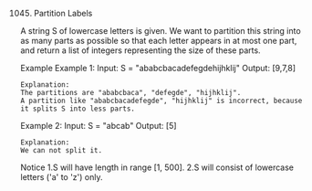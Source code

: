 1045. Partition Labels

A string S of lowercase letters is given. We want to partition this string into as many parts as possible so that each letter appears in at most one part, and return a list of integers representing the size of these parts.

Example
Example 1:
	Input:  S = "ababcbacadefegdehijhklij"
	Output:  [9,7,8]
	
	Explanation:
	The partitions are "ababcbaca", "defegde", "hijhklij".
	A partition like "ababcbacadefegde", "hijhklij" is incorrect, because it splits S into less parts.
	
Example 2:
	Input: S = "abcab"
	Output:  [5]
	
	Explanation:
	We can not split it. 
	
Notice
1.S will have length in range [1, 500].
2.S will consist of lowercase letters ('a' to 'z') only.

